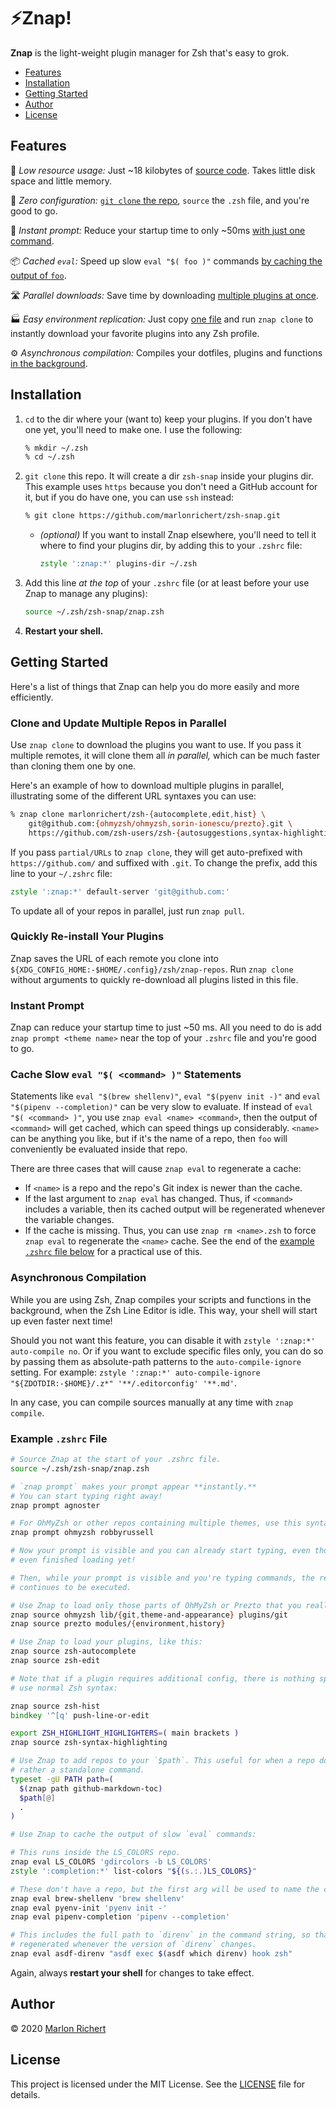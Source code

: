 # ⚡️Znap!
**Znap** is the light-weight plugin manager for Zsh that's easy to grok.

* [Features](#features)
* [Installation](#installation)
* [Getting Started](#getting-started)
* [Author](#author)
* [License](#license)

## Features
🐥 *Low resource usage:*
Just ~18 kilobytes of [source code](#functions). Takes little disk space and little memory.

🔌 *Zero configuration:*
[`git clone` the repo](#installation), `source` the `.zsh` file, and you're good to go.

🏃 *Instant prompt:*
Reduce your startup time to only ~50ms [with just one command](#instant-prompt).

📦 *Cached `eval`:*
Speed up slow `eval "$( foo )"` commands [by caching the output of
`foo`](#cache-slow-eval--command--statements).

🛣 *Parallel downloads:*
Save time by downloading [multiple plugins at once](#clone-and-update-multiple-repos-in-parallel).

🏭 *Easy environment replication:*
Just copy [one file](#quickly-re-install-your-plugins) and run `znap clone` to instantly download
your favorite plugins into any Zsh profile.

⚙️ *Asynchronous compilation:*
Compiles your dotfiles, plugins and functions [in the background](#asynchronous-compilation).

## Installation
 1. `cd` to the dir where your (want to) keep your plugins. If you don't have one yet, you'll need
    to make one. I use the following:
    ```zsh
    % mkdir ~/.zsh
    % cd ~/.zsh
    ```
 1. `git clone` this repo. It will create a dir `zsh-snap` inside your plugins dir. This
    example uses `https` because you don't need a GitHub account for it, but if you do have one,
    you can use `ssh` instead:
    ```zsh
    % git clone https://github.com/marlonrichert/zsh-snap.git
    ```
    * _(optional)_ If you want to install Znap elsewhere, you'll need to tell it where to find your
      plugins dir, by adding this to your `.zshrc` file:
      ```zsh
      zstyle ':znap:*' plugins-dir ~/.zsh
      ```
 1. Add this line _at the top_ of your `.zshrc` file (or at least before your use Znap to manage
    any plugins):
    ```zsh
    source ~/.zsh/zsh-snap/znap.zsh
    ```
 1. **Restart your shell.**

## Getting Started
Here's a list of things that Znap can help you do more easily and more efficiently.

### Clone and Update Multiple Repos in Parallel
Use `znap clone` to download the plugins you want to use. If you pass it multiple remotes, it will
clone them all _in parallel,_ which can be much faster than cloning them one by one.

Here's an example of how to download multiple plugins in parallel, illustrating some of the
different URL syntaxes you can use:
```zsh
% znap clone marlonrichert/zsh-{autocomplete,edit,hist} \
    git@github.com:{ohmyzsh/ohmyzsh,sorin-ionescu/prezto}.git \
    https://github.com/zsh-users/zsh-{autosuggestions,syntax-highlighting}.git
```

If you pass `partial/URLs` to `znap clone`, they will get auto-prefixed with `https://github.com/`
and suffixed with `.git`. To change the prefix, add this line to your `~/.zshrc` file:
```zsh
zstyle ':znap:*' default-server 'git@github.com:'
```

To update all of your repos in parallel, just run `znap pull`.

### Quickly Re-install Your Plugins
Znap saves the URL of each remote you clone into
`${XDG_CONFIG_HOME:-$HOME/.config}/zsh/znap-repos`. Run `znap clone` without arguments to quickly
re-download all plugins listed in this file.

### Instant Prompt
Znap can reduce your startup time to just ~50 ms. All you need to do is add
`znap prompt <theme name>` near the top of your `.zshrc` file and you're good to go.

### Cache Slow `eval "$( <command> )"` Statements
Statements like `eval "$(brew shellenv)"`, `eval "$(pyenv init -)"` and
`eval "$(pipenv --completion)"` can be very slow to evaluate. If instead of
`eval "$( <command> )"`, you use `znap eval <name> <command>`, then the output of `<command>` will
get cached, which can speed things up considerably. `<name>` can be anything you like, but if it's
the name of a repo, then `foo` will conveniently be evaluated inside that repo.

There are three cases that will cause `znap eval` to regenerate a cache:
* If `<name>` is a repo and the repo's Git index is newer than the cache.
* If the last argument to `znap eval` has changed. Thus, if `<command>` includes a variable, then
  its cached output will be regenerated whenever the variable changes.
* If the cache is missing. Thus, you can use `znap rm <name>.zsh` to force `znap eval` to
  regenerate the `<name>` cache. See the end of the [example `.zshrc` file
  below]((#example-zshrc-file)) for a practical use of this.

### Asynchronous Compilation
While you are using Zsh, Znap compiles your scripts and functions in the background, when the Zsh
Line Editor is idle. This way, your shell will start up even faster next time!

Should you not want this feature, you can disable it with `zstyle ':znap:*' auto-compile no`. Or if
you want to exclude specific files only, you can do so by passing them as absolute-path patterns to
the `auto-compile-ignore` setting. For example:
`zstyle ':znap:*' auto-compile-ignore "${ZDOTDIR:-$HOME}/.z*" '**/.editorconfig' '**.md'`.

In any case, you can compile sources manually at any time with `znap compile`.

### Example `.zshrc` File
```zsh
# Source Znap at the start of your .zshrc file.
source ~/.zsh/zsh-snap/znap.zsh

# `znap prompt` makes your prompt appear **instantly.**
# You can start typing right away!
znap prompt agnoster

# For OhMyZsh or other repos containing multiple themes, use this syntax instead:
znap prompt ohmyzsh robbyrussell

# Now your prompt is visible and you can already start typing, even though your .zshrc file hasn't
# even finished loading yet!

# Then, while your prompt is visible and you're typing commands, the rest of your `.zshrc` file
# continues to be executed.

# Use Znap to load only those parts of OhMyZsh or Prezto that you really need.
znap source ohmyzsh lib/{git,theme-and-appearance} plugins/git
znap source prezto modules/{environment,history}

# Use Znap to load your plugins, like this:
znap source zsh-autocomplete
znap source zsh-edit

# Note that if a plugin requires additional config, there is nothing special you need to do. Just
# use normal Zsh syntax:

znap source zsh-hist
bindkey '^[q' push-line-or-edit

export ZSH_HIGHLIGHT_HIGHLIGHTERS=( main brackets )
znap source zsh-syntax-highlighting

# Use Znap to add repos to your `$path`. This useful for when a repo doesn't contain a plugin, but
# rather a standalone command.
typeset -gU PATH path=(
  $(znap path github-markdown-toc)
  $path[@]
  .
)

# Use Znap to cache the output of slow `eval` commands:

# This runs inside the LS_COLORS repo.
znap eval LS_COLORS 'gdircolors -b LS_COLORS'
zstyle ':completion:*' list-colors "${(s.:.)LS_COLORS}"

# These don't have a repo, but the first arg will be used to name the cache file.
znap eval brew-shellenv 'brew shellenv'
znap eval pyenv-init 'pyenv init -'
znap eval pipenv-completion 'pipenv --completion'

# This includes the full path to `direnv` in the command string, so that the cache will be
# regenerated whenever the version of `direnv` changes.
znap eval asdf-direnv "asdf exec $(asdf which direnv) hook zsh"
```

Again, always **restart your shell** for changes to take effect.

## Author
© 2020 [Marlon Richert](https://github.com/marlonrichert)

## License
This project is licensed under the MIT License. See the
[LICENSE](LICENSE) file for details.
